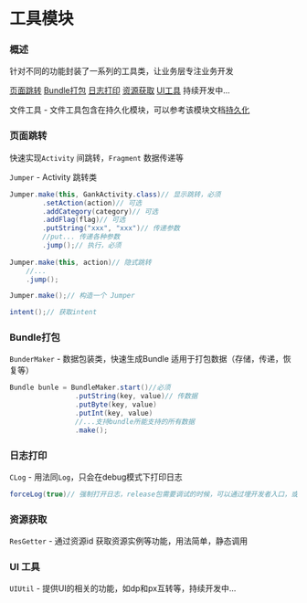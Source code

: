 # 工具模块

### 概述

针对不同的功能封装了一系列的工具类，让业务层专注业务开发

[页面跳转](#页面跳转)		[Bundle打包](#Bundle打包)	 [日志打印](#日志打印) 	[资源获取](#资源获取) 	[UI工具](#UI工具)   持续开发中...

文件工具 - 文件工具包含在持久化模块，可以参考该模块文档[持久化](./database.md)

### 页面跳转

快速实现`Activity` 间跳转，`Fragment` 数据传递等

`Jumper` - Activity 跳转类

```java
Jumper.make(this, GankActivity.class)// 显示跳转，必须
		.setAction(action)// 可选
		.addCategory(category)// 可选
		.addFlag(flag)// 可选
		.putString("xxx", "xxx")// 传递参数
		//put... 传递各种参数
		.jump();// 执行，必须
		
Jumper.make(this, action)// 隐式跳转
	//...
	.jump(); 

Jumper.make();// 构造一个 Jumper

intent();// 获取intent
```



### Bundle打包

`BunderMaker` - 数据包装类，快速生成Bundle 适用于打包数据（存储，传递，恢复等）

```java
Bundle bunle = BundleMaker.start()//必须
                .putString(key, value)// 传数据
                .putByte(key, value)
                .putInt(key, value)
  				//...支持bundle所能支持的所有数据
                .make();
```



### 日志打印

`CLog` - 用法同`Log`，只会在debug模式下打印日志

```java
forceLog(true)// 强制打开日志，release包需要调试的时候，可以通过埋开发者入口，或者后端控制的方式来调用该接口
```



### 资源获取

`ResGetter` - 通过资源id 获取资源实例等功能，用法简单，静态调用



### UI 工具

`UIUtil` - 提供UI的相关的功能，如dp和px互转等，持续开发中...

































### 